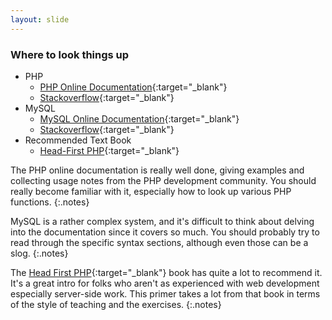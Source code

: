 ```yaml
---
layout: slide
---
```


### Where to look things up

* PHP
    * [PHP Online Documentation](http://php.net/manual/en/){:target="_blank"}
    * [Stackoverflow](http://stackoverflow.com/questions/tagged/php){:target="_blank"}
* MySQL
    * [MySQL Online Documentation](http://dev.mysql.com/doc/refman/5.5/en/){:target="_blank"}
    * [Stackoverflow](http://stackoverflow.com/questions/tagged/mysql){:target="_blank"}
* Recommended Text Book
    * [Head-First PHP][headfirstphpbook]{:target="_blank"}

[headfirstphpbook]: http://shop.oreilly.com/product/9780596006303.do "Head-First PHP at O'Reilly.com"



The PHP online documentation is really well done, giving examples and collecting
usage notes from the PHP development community. You should really become familiar
with it, especially how to look up various PHP functions.
{:.notes}

MySQL is a rather complex system, and it's difficult to think about delving into
the documentation since it covers so much. You should probably try to read through
the specific syntax sections, although even those can be a slog.
{:.notes}

The [Head First PHP][headfirstphpbook]{:target="_blank"} book has quite a lot to recommend it. It's a great intro for
folks who aren't as experienced with web development especially server-side work. This 
primer takes a lot from that book in terms of the style of teaching and the exercises.
{:.notes}

